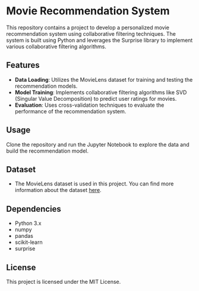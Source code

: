 # Movie Recommendation System

This repository contains a project to develop a personalized movie recommendation system using collaborative filtering techniques. The system is built using Python and leverages the Surprise library to implement various collaborative filtering algorithms.

## Features

- **Data Loading**: Utilizes the MovieLens dataset for training and testing the recommendation models.
- **Model Training**: Implements collaborative filtering algorithms like SVD (Singular Value Decomposition) to predict user ratings for movies.
- **Evaluation**: Uses cross-validation techniques to evaluate the performance of the recommendation system.

## Usage

Clone the repository and run the Jupyter Notebook to explore the data and build the recommendation model.

## Dataset

- The MovieLens dataset is used in this project. You can find more information about the dataset [here](https://grouplens.org/datasets/movielens/latest/).

## Dependencies

- Python 3.x
- numpy
- pandas
- scikit-learn
- surprise

## License

This project is licensed under the MIT License.
